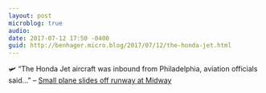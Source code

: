 ```yaml
---
layout: post
microblog: true
audio: 
date: 2017-07-12 17:50 -0400
guid: http://benhager.micro.blog/2017/07/12/the-honda-jet.html
---
```

🛩 “The Honda Jet aircraft was inbound from Philadelphia, aviation officials said…” – [Small plane slides off runway at Midway](http://abc7chicago.com/news/small-plane-slides-off-runway-at-midway-/2209815/)
